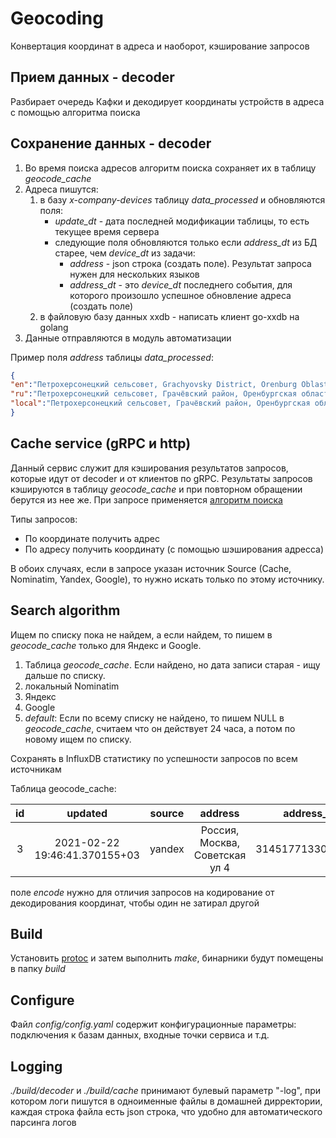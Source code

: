 # Geocoding
Конвертация координат в адреса и наоборот, кэширование запросов

## Прием данных - decoder
Разбирает очередь Кафки и декодирует координаты устройств в адреса с помощью алгоритма поиска

## Сохранение данных - decoder
1. Во время поиска адресов алгоритм поиска сохраняет их в таблицу _geocode_cache_
2. Адреса пишутся:
   1. в базу _x-company-devices_ таблицу _data_processed_ и обновляются поля:
	  * _update_dt_ - дата последней модификации таблицы, то есть текущее время сервера
	  * cледующие поля обновляются только если _address_dt_ из БД старее, чем _device_dt_ из задачи:
		  * _address_ - json строка (создать поле). Результат запроса нужен для нескольких языков
		  * _address_dt_ - это _device_dt_ последнего события, для которого произошло успешное обновление адреса (создать поле)
   2. в файловую базу данных xxdb - написать клиент go-xxdb на golang
3. Данные отправляются в модуль автоматизации

Пример поля _address_ таблицы _data_processed_:

```json
{
"en":"Петрохерсонецкий сельсовет, Grachyovsky District, Orenburg Oblast, Volga Federal District, Russia",
"ru":"Петрохерсонецкий сельсовет, Грачёвский район, Оренбургская область, Приволжский ФО, Россия",
"local":"Петрохерсонецкий сельсовет, Грачёвский район, Оренбургская область, Приволжский федеральный округ, Россия"
}
```

## Cache service (gRPC и http)
Данный сервис служит для кэширования результатов запросов, которые идут от decoder и от клиентов по gRPC.
Результаты запросов кэшируются в таблицу _geocode_cache_ и при повторном обращении берутся из нее же.
При запросе применяется [алгоритм поиска](#search-algorithm)

Типы запросов:
* По координате получить адрес
* По адресу получить координату (с помощью шэширования адресса)

В обоих случаях, если в запросе указан источник Source (Cache, Nominatim, Yandex, Google), то нужно искать только по этому источнику.

## Search algorithm
Ищем по списку пока не найдем, а если найдем, то пишем в _geocode_cache_ только для Яндекс и Google.

1. Таблица _geocode_cache_. Если найдено, но дата записи старая - ищу дальше по списку.
2. локальный Nominatim
3. Яндекс
4. Google
5. _default_: Если по всему списку не найдено, то пишем NULL в _geocode_cache_, считаем что он действует 24 часа, а потом по новому ищем по списку.

Сохранять в InfluxDB статистику по успешности запросов по всем источникам

Таблица geocode_cache:

| id | updated                       | source | address                        | address_hash        | lat    | lon    | lang  | encode |
|:--:|:-----------------------------:|:------:|:------------------------------:|:-------------------:|:------:|--------|-------|--------|
| 3  | 2021-02-22 19:46:41.370155+03 | yandex | Россия, Москва, Совeтская ул 4 | 3145177133033400300 | 547304 | 559946 | ru-RU | false  |

поле _encode_ нужно для отличия запросов на кодирование от декодирования координат, чтобы один не затирал другой

## Build
Установить [protoc](https://grpc.io/docs/protoc-installation/) и затем выполнить _make_, бинарники будут помещены в папку _build_

## Configure
Файл _config/config.yaml_ содержит конфигурационные параметры: подключения к базам данных, входные точки сервиса и т.д.

## Logging
_./build/decoder_ и _./build/cache_ принимают булевый параметр "-log", при котором логи пишутся в одноименные файлы в домашней дирректории, каждая строка файла есть json строка, что удобно для автоматического парсинга логов
